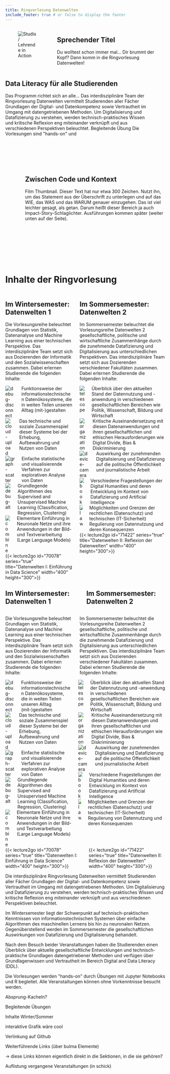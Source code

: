 ```yaml
---
title: Ringvorlesung Datenwelten
include_footer: true # or false to display the footer
---
```


<section class="section">
  <div class="container">
    <div class="columns is-vcentered">
      <div class="column is-5">
        <figure class="image">
          <img src="image_david.png" alt="Studis / Lehrende in Action">
        </figure>
      </div>
      <div class="column is-7">
        <h1 class="title is-3">Sprechender Titel</h1>
        <div class="content">
          <p class="is-size-5">
Du wolltest schon immer mal...
Dir brummt der Kopf?
Dann komm in die Ringvorlesung Datenwelten!
          </p>
        </div>
      </div>
    </div>
  </div>
</section>
<section class="section">
  <div class="container">
    <div class="columns is-vcentered">
      <div class="column is-7">
        <h1 class="title is-3">Data Literacy für alle Studierenden</h1>
        <div class="content">
          <p class="is-size-5">
              Das Programm richtet sich an alle...
              Das interdisziplinäre Team der Ringvorlesung Datenwelten vermittelt Studierenden aller Fächer Grundlagen der Digital- und Datenkompetenz sowie Vertrautheit im Umgang mit datengetriebenen Methoden. Um Digitalisierung und Datafizierung zu verstehen, werden technisch-praktisches Wissen und kritische Reflexion eng miteinander verknüpft und aus verschiedenen Perspektiven beleuchtet.
              Begleitende Übung
              Die Vorlesungen sind "hands-on" und
          </p>
        </div>
      </div>
      <div class="column is-5">
        <figure class="image">
          <img src="image_david.png" alt="Zahlen Infografik">
        </figure>
      </div>
    </div>
  </div>
</section>
<section class="section">
  <div class="container">
    <div class="columns is-vcentered">
      <div class="column is-5">
        <figure class="image">
          <img src="image_david.png" alt="Datenwelten-Film">
        </figure>
      </div>
      <div class="column is-7">
        <h1 class="title is-3">Zwischen Code und Kontext</h1>
        <div class="content">
          <p class="is-size-5">Film Thumbnail. Dieser Text hat nur etwa 300 Zeichen. Nutzt ihn, um das Statement aus der Überschrift zu unterlegen und auf das WIE, das WAS und das WARUM genauer einzugehen. Das ist viel leichter gesagt, als getan. Darum heißt dieser Bereich ja auch Impact-Story-Schlaglichter. Ausführungen kommen später (weiter unten auf der Seite).</p>
        </div>
      </div>
    </div>
  </div>
</section>


# Inhalte der Ringvorlesung

  <section class="section">
    <div class="container">
      <div class="columns">
        <div class="column">
          <div class="container">
            <h2 class="title is-4">Im Wintersemester: Datenwelten 1</h2>
            <p class="mb-4">
              Die Vorlesungsreihe beleuchtet Grundlagen von Statistik, Datenanalyse und Machine Learning aus einer technischen Perspektive.
              Das interdisziplinäre Team setzt sich aus Dozierenden der Informatik und den Sozialwissenschaften zusammen. Dabei erlernen Studierende die folgenden Inhalte:
            </p>
            <div class="mb-2 columns is-vcentered">
              <div class="column is-narrow">
                <img src="/icons/codicons/debug-disconnect.svg" alt="debug-disconnect" class="icon is-medium">
              </div>
              <div class="column">
                Funktionsweise der informationstechnischen Datenökosysteme, die in weiten Teilen unseren Alltag (mit-)gestalten
              </div>
            </div>
            <div class="mb-2 columns is-vcentered">
              <div class="column is-narrow">
                <img src="/icons/codicons/cloud-upload.svg" alt="cloud-upload" class="icon is-medium">
              </div>
              <div class="column">
                Das technische und soziale Zusammenspiel dieser Systeme bei der Erhebung, Aufbewahrung und Nutzen von Daten
              </div>
            </div>
            <div class="mb-2 columns is-vcentered">
              <div class="column is-narrow">
                <img src="/icons/codicons/graph-scatter.svg" alt="graph-scatter" class="icon is-medium">
              </div>
              <div class="column">
                Einfache statistische und visualisierende Verfahren zur explorativen Analyse von Daten
              </div>
            </div>
            <div class="mb-2 columns is-vcentered">
              <div class="column is-narrow">
                <img src="/icons/codicons/debug-alt.svg" alt="debug-alt" class="icon is-medium">
              </div>
              <div class="column">
                Grundlegende Algorithmen des Supervised and Unsupervised Machine Learning (Classification, Regression, Clustering)
              </div>
            </div>
            <div class="mb-2 columns is-vcentered">
              <div class="column is-narrow">
                <img src="/icons/codicons/combine.svg" alt="combine" class="icon is-medium">
              </div>
              <div class="column">
                Elementare Einführung in Neuronale Netze und ihre Anwendungen in der Bild- und Textverarbeitung (Large Language Models)
              </div>
            </div>
          </div>
            {{< lecture2go id="70078" series="true" title="Datenwelten I: Einführung in Data Science" width="400" height="300">}}
        </div>
        <div class="column">
          <div class="container">
            <h2 class="title is-4">Im Sommersemester: Datenwelten 2</h2>
            <p class="mb-4">
              Im Sommersemester beleuchtet die Vorlesungsreihe Datenwelten 2 gesellschaftliche, politische und wirtschaftliche Zusammenhänge durch die zunehmende Datafizierung und Digitalisierung aus unterschiedlichen Perspektiven. Das interdisziplinäre Team setzt sich aus Dozierenden verschiedener Fakultäten zusammen. Dabei erlernen Studierende die folgenden Inhalte:
            </p>
            <div class="mb-2 columns is-vcentered">
              <div class="column is-narrow">
                <img src="/icons/codicons/telescope.svg" alt="telescope" class="icon is-medium">
              </div>
              <div class="column">
                Überblick über den aktuellen Stand der Datennutzung und -anwendung in verschiedenen gesellschaftlichen Bereichen wie Politik, Wissenschaft, Bildung und Wirtschaft
              </div>
            </div>
            <div class="mb-2 columns is-vcentered">
              <div class="column is-narrow">
                <img src="/icons/codicons/organization.svg" alt="organization" class="icon is-medium">
              </div>
              <div class="column">
                Kritische Auseinandersetzung mit diesen Datenanwendungen und ihren gesellschaftlichen und ethischen Herausforderungen wie Digital Divide, Bias & Diskriminierung
              </div>
            </div>
            <div class="mb-2 columns is-vcentered">
              <div class="column is-narrow">
                <img src="/icons/codicons/device-camera.svg" alt="device-camera" class="icon is-medium">
              </div>
              <div class="column">
                Auswirkung der zunehmenden Digitalisierung und Datafizierung auf die politische Öffentlichkeit und journalistische Arbeit
              </div>
            </div>
            <div class="mb-2 columns is-vcentered">
              <div class="column is-narrow">
                <img src="/icons/codicons/book.svg" alt="book" class="icon is-medium">
              </div>
              <div class="column">
                Verschiedene Fragestellungen der Digital Humanities und deren Entwicklung im Kontext von Datafizierung und Artificial Intelligence
              </div>
            </div>
            <div class="mb-2 columns is-vcentered">
              <div class="column is-narrow">
                <img src="/icons/codicons/law.svg" alt="law" class="icon is-medium">
              </div>
              <div class="column">
                Möglichkeiten und Grenzen der rechtlichen (Datenschutz) und technischen (IT-Sicherheit) Regulierung von Datennutzung und deren Konsequenzen
              </div>
            </div>
          </div>
          {{< lecture2go id="71422" series="true" title="Datenwelten II: Reflexion der Datenwelten" width="400" height="300">}}
        </div>
      </div>
    </div>
  </section>


<section class="section">
    <div class="container">
      <!-- First Row: Titles -->
      <div class="columns is-vcentered mb-5">
        <div class="column is-half">
          <h2 class="title is-3">Im Wintersemester: Datenwelten 1</h2>
        </div>
        <div class="column is-half">
          <h2 class="title is-3">Im Sommersemester: Datenwelten 2</h2>
        </div>
      </div>
      <!-- Second Row: Paragraphs -->
      <div class="columns is-vcentered mb-5">
        <div class="column is-half">
          <p class="is-size-5">
            Die Vorlesungsreihe beleuchtet Grundlagen von Statistik, Datenanalyse und Machine Learning aus einer technischen Perspektive.
            Das interdisziplinäre Team setzt sich aus Dozierenden der Informatik und den Sozialwissenschaften zusammen. Dabei erlernen Studierende die folgenden Inhalte:
          </p>
        </div>
        <div class="column is-half">
          <p class="is-size-5">
            Im Sommersemester beleuchtet die Vorlesungsreihe Datenwelten 2 gesellschaftliche, politische und wirtschaftliche Zusammenhänge durch die zunehmende Datafizierung und Digitalisierung aus unterschiedlichen Perspektiven. Das interdisziplinäre Team setzt sich aus Dozierenden verschiedener Fakultäten zusammen. Dabei erlernen Studierende die folgenden Inhalte:
          </p>
        </div>
      </div>
      <!-- Third Row: Options Lists -->
      <div class="columns is-vcentered">
        <div class="column is-half">
          <div class="content">
            <div class="mb-2 columns is-vcentered">
              <div class="column is-narrow">
                <img src="/icons/codicons/debug-disconnect.svg" alt="debug-disconnect" class="icon is-medium">
              </div>
              <div class="column">
                Funktionsweise der informationstechnischen Datenökosysteme, die in weiten Teilen unseren Alltag (mit-)gestalten
              </div>
            </div>
            <div class="mb-2 columns is-vcentered">
              <div class="column is-narrow">
                <img src="/icons/codicons/cloud-upload.svg" alt="cloud-upload" class="icon is-medium">
              </div>
              <div class="column">
                Das technische und soziale Zusammenspiel dieser Systeme bei der Erhebung, Aufbewahrung und Nutzen von Daten
              </div>
            </div>
            <div class="mb-2 columns is-vcentered">
              <div class="column is-narrow">
                <img src="/icons/codicons/graph-scatter.svg" alt="graph-scatter" class="icon is-medium">
              </div>
              <div class="column">
                Einfache statistische und visualisierende Verfahren zur explorativen Analyse von Daten
              </div>
            </div>
            <div class="mb-2 columns is-vcentered">
              <div class="column is-narrow">
                <img src="/icons/codicons/debug-alt.svg" alt="debug-alt" class="icon is-medium">
              </div>
              <div class="column">
                Grundlegende Algorithmen des Supervised and Unsupervised Machine Learning (Classification, Regression, Clustering)
              </div>
            </div>
            <div class="mb-2 columns is-vcentered">
              <div class="column is-narrow">
                <img src="/icons/codicons/combine.svg" alt="combine" class="icon is-medium">
              </div>
              <div class="column">
                Elementare Einführung in Neuronale Netze und ihre Anwendungen in der Bild- und Textverarbeitung (Large Language Models)
              </div>
            </div>
          </div>
        </div>
        <div class="column is-half">
          <div class="content">
            <div class="mb-2 columns is-vcentered">
              <div class="column is-narrow">
                <img src="/icons/codicons/telescope.svg" alt="telescope" class="icon is-medium">
              </div>
              <div class="column">
                Überblick über den aktuellen Stand der Datennutzung und -anwendung in verschiedenen gesellschaftlichen Bereichen wie Politik, Wissenschaft, Bildung und Wirtschaft
              </div>
            </div>
            <div class="mb-2 columns is-vcentered">
              <div class="column is-narrow">
                <img src="/icons/codicons/organization.svg" alt="organization" class="icon is-medium">
              </div>
              <div class="column">
                Kritische Auseinandersetzung mit diesen Datenanwendungen und ihren gesellschaftlichen und ethischen Herausforderungen wie Digital Divide, Bias & Diskriminierung
              </div>
            </div>
            <div class="mb-2 columns is-vcentered">
              <div class="column is-narrow">
                <img src="/icons/codicons/device-camera.svg" alt="device-camera" class="icon is-medium">
              </div>
              <div class="column">
                Auswirkung der zunehmenden Digitalisierung und Datafizierung auf die politische Öffentlichkeit und journalistische Arbeit
              </div>
            </div>
            <div class="mb-2 columns is-vcentered">
              <div class="column is-narrow">
                <img src="/icons/codicons/book.svg" alt="book" class="icon is-medium">
              </div>
              <div class="column">
                Verschiedene Fragestellungen der Digital Humanities und deren Entwicklung im Kontext von Datafizierung und Artificial Intelligence
              </div>
            </div>
            <div class="mb-2 columns is-vcentered">
              <div class="column is-narrow">
                <img src="/icons/codicons/law.svg" alt="law" class="icon is-medium">
              </div>
              <div class="column">
                Möglichkeiten und Grenzen der rechtlichen (Datenschutz) und technischen (IT-Sicherheit) Regulierung von Datennutzung und deren Konsequenzen
              </div>
            </div>
          </div>
          </div>
        </div>
      </div>
      <!-- Fourth Row: Paragraphs -->
      <div class="columns is-vcentered mb-5">
        <div class="column is-half">
          {{< lecture2go id="70078" series="true" title="Datenwelten I: Einführung in Data Science" width="400" height="300">}}
        </div>
        <div class="column is-half">
          {{< lecture2go id="71422" series="true" title="Datenwelten II: Reflexion der Datenwelten" width="400" height="300">}}
        </div>
      </div>
    </div>
  </section>





Die interdisziplinäre Ringvorlesung Datenwelten vermittelt Studierenden aller Fächer Grundlagen der Digital- und Datenkompetenz sowie Vertrautheit im Umgang mit datengetriebenen Methoden. Um Digitalisierung und Datafizierung zu verstehen, werden technisch-praktisches Wissen und kritische Reflexion eng miteinander verknüpft und aus verschiedenen Perspektiven beleuchtet.

Im Wintersemester liegt der Schwerpunkt auf technisch-praktischen Kenntnissen von informationstechnischen Systemen über einfache Algorithmen des maschinellen Lernens bis hin zu neuronalen Netzen. Gegenüberstellend werden im Sommersemester die gesellschaftlichen Auswirkungen von Datafizierung und Digitalisierung behandelt.

Nach dem Besuch beider Veranstaltungen haben die Studierenden einen Überblick über aktuelle gesellschaftliche Entwicklungen und technisch-praktische Grundlagen datengetriebener Methoden und verfügen über Grundlagenwissen und Vertrautheit im Bereich Digital and Data Literacy (DDL).

Die Vorlesungen werden "hands-on" durch Übungen mit Jupyter Notebooks und R begleitet. Alle Veranstaltungen können ohne Vorkenntnisse besucht werden.

Absprung-Kacheln? 

 

 

 


 

Begleitende Übungen 

Inhalte Winter/Sommer 

interaktive Grafik wäre cool 

Verlinkung auf Github 

 

 

Weiterführende Links (über bulma Elemente) 

-> diese Links können eigentlich direkt in die Sektionen, in die sie gehören? 

 

Auflistung vergangene Veranstaltungen (in schick) 